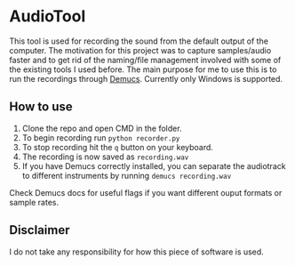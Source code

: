 # AudioTool

This tool is used for recording the sound from the default output of the computer. The motivation for this project was to capture samples/audio faster and to get rid of the naming/file management involved with some of the existing tools I used before. The main purpose for me to use this is to run the recordings through [Demucs](https://github.com/facebookresearch/demucs). Currently only Windows is supported.

## How to use

1. Clone the repo and open CMD in the folder.
2. To begin recording run `python recorder.py`
3. To stop recording hit the `q` button on your keyboard.
4. The recording is now saved as `recording.wav`
5. If you have Demucs correctly installed, you can separate the audiotrack to different instruments by running `demucs recording.wav`

Check Demucs docs for useful flags if you want different ouput formats or sample rates.

## Disclaimer

I do not take any responsibility for how this piece of software is used.